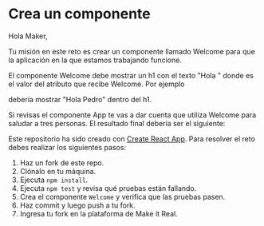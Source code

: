 # Crea un componente

Hola Maker,

Tu misión en este reto es crear un componente llamado Welcome para que la aplicación en la que estamos trabajando funcione.

El componente Welcome debe mostrar un h1 con el texto "Hola <name>" donde <name> es el valor del atributo que recibe Welcome. Por ejemplo

<Welcome name="Pedro" />
debería mostrar "Hola Pedro" dentro del h1.

Si revisas el componente App te vas a dar cuenta que utiliza Welcome para saludar a tres personas. El resultado final debería ser el siguiente:


Este repositorio ha sido creado con [Create React App](https://github.com/facebookincubator/create-react-app). Para resolver el reto debes realizar los siguientes pasos:

1. Haz un fork de este repo.
2. Clónalo en tu máquina.
3. Ejecuta `npm install`.
4. Ejecuta `npm test` y revisa qué pruebas están fallando.
5. Crea el componente `Welcome` y verifica que las pruebas pasen.
6. Haz commit y luego push a tu fork.
7. Ingresa tu fork en la plataforma de Make it Real.
